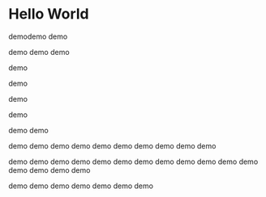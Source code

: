 # Hello World
demodemo
demo

demo
demo
demo

demo



















demo

demo

demo


demo
demo

demo
demo
demo
demo
demo
demo
demo
demo
demo
demo

demo
demo
demo
demo
demo
demo
demo
demo
demo
demo
demo
demo
demo
demo
demo
demo

demo
demo
demo
demo
demo
demo
demo
